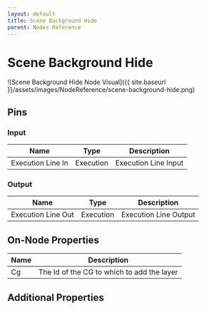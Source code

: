 ```yaml
---
layout: default
title: Scene Background Hide
parent: Nodes Reference
---
```

# Scene Background Hide

![Scene Background Hide Node Visual]({{ site.baseurl }}/assets/images/NodeReference/scene-background-hide.png)

## Pins

### Input

| Name | Type | Description |
| --- | --- | --- |
| Execution Line In | Execution | Execution Line Input |

### Output

| Name | Type | Description |
| --- | --- | --- |
| Execution Line Out | Execution | Execution Line Output |

## On-Node Properties

| Name | Description |
| --- | --- |
| Cg | The Id of the CG to which to add the layer |

## Additional Properties